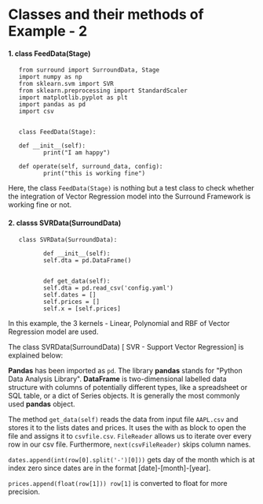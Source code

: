 # Classes and their methods of Example - 2


#### 1. class FeedData(Stage)

       from surround import SurroundData, Stage
       import numpy as np
       from sklearn.svm import SVR
       from sklearn.preprocessing import StandardScaler
       import matplotlib.pyplot as plt
       import pandas as pd
       import csv


       class FeedData(Stage):

       def __init__(self):
              print("I am happy")

       def operate(self, surround_data, config):
              print("this is working fine")

Here, the class `FeedData(Stage)` is nothing but a test class to check whether the integration of Vector Regression model into the Surround Framework is working fine or not.


#### 2. classs SVRData(SurroundData)

       class SVRData(SurroundData):

              def __init__(self):
              self.dta = pd.DataFrame()


              def get_data(self):
              self.dta = pd.read_csv('config.yaml')
              self.dates = []
              self.prices = []
              self.x = [self.prices]
           

In this example, the 3 kernels - Linear, Polynomial and RBF of Vector Regression model are used.

The class SVRData(SurroundData) [ SVR - Support Vector Regression] is explained below:

**Pandas** has been imported as `pd`. The library **pandas** stands for "Python Data Analysis Library". **DataFrame** is  two-dimensional labelled data structure with columns of potentially different types, like a spreadsheet or SQL table, or a dict of Series objects. It is generally the most commonly used **pandas** object.

The method `get_data(self)` reads the data from input file `AAPL.csv` and stores it to the lists dates and prices. It uses the with as block to open the file and assigns it to `csvfile.csv`. `FileReader` allows us to iterate over every row in our csv file. Furthermore, `next(csvFileReader)` skips column names.

`dates.append(int(row[0].split('-')[0]))` gets day of the month which is at index zero since dates are in the format [date]-[month]-[year].

`prices.append(float(row[1])) row[1]` is converted to float for more precision.
